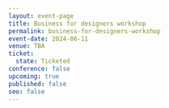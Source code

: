 ```yaml
---
layout: event-page
title: Business for designers workshop
permalink: business-for-designers-workshop
event-date: 2024-06-11
venue: TBA
ticket:
  state: Ticketed
conference: false
upcoming: true
published: false
seo: false
---
```

